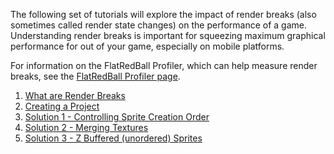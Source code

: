 The following set of tutorials will explore the impact of render breaks (also sometimes called render state changes) on the performance of a game. Understanding render breaks is important for squeezing maximum graphical performance for out of your game, especially on mobile platforms.

For information on the FlatRedBall Profiler, which can help measure render breaks, see the [FlatRedBall Profiler page](/frb/docs/index.php?title=Tutorials:FlatRedBallProfiler.md "Tutorials:FlatRedBallProfiler").

1.  [What are Render Breaks](/frb/docs/index.php?title=FlatRedBall:Tutorials:Render_State_Changes:What_are_Render_Breaks.md "FlatRedBall:Tutorials:Render State Changes:What are Render Breaks")
2.  [Creating a Project](/frb/docs/index.php?title=FlatRedBall:Tutorials:Render_State_Changes:Creating_a_Project.md "FlatRedBall:Tutorials:Render State Changes:Creating a Project")
3.  [Solution 1 - Controlling Sprite Creation Order](/frb/docs/index.php?title=FlatRedBall:Tutorials:Render_State_Changes:Solution_1_-_Controlling_Sprite_Creation_Order.md "FlatRedBall:Tutorials:Render State Changes:Solution 1 - Controlling Sprite Creation Order")
4.  [Solution 2 - Merging Textures](/frb/docs/index.php?title=FlatRedBall:Tutorials:Render_State_Changes:Solution_2_-_Merging_Textures.md "FlatRedBall:Tutorials:Render State Changes:Solution 2 - Merging Textures")
5.  [Solution 3 - Z Buffered (unordered) Sprites](/frb/docs/index.php?title=FlatRedBall:Tutorials:Render_State_Changes:Solution_3_-_Z_Buffered_(unordered)_Sprites.md "FlatRedBall:Tutorials:Render State Changes:Solution 3 - Z Buffered (unordered) Sprites")
